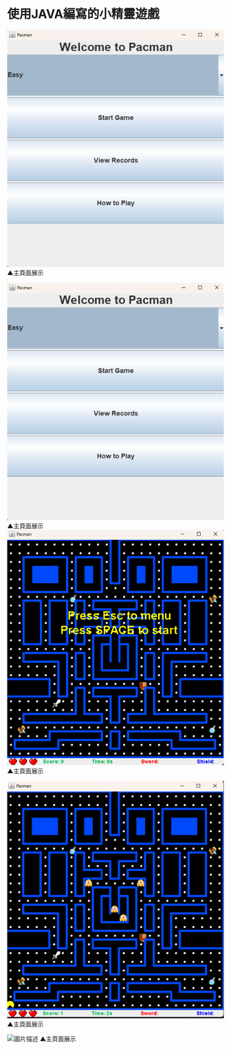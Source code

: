 # 使用JAVA編寫的小精靈遊戲

![圖片描述](./遊戲主頁面.png)
▲主頁面展示

![圖片描述](./遊戲主頁面.png)
▲主頁面展示
![圖片描述](./遊戲初始畫面.png)
▲主頁面展示

![圖片描述](./遊戲開始畫面.png)
▲主頁面展示

![圖片描述](./分數紀錄.png)
▲主頁面展示
